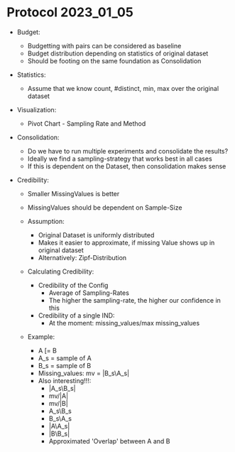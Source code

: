 # Protocol 2023_01_05

- Budget:
  - Budgetting with pairs can be considered as baseline
  - Budget distribution depending on statistics of original dataset
  - Should be footing on the same foundation as Consolidation

- Statistics:
  - Assume that we know count, #distinct, min, max over the original dataset

- Visualization:
  - Pivot Chart - Sampling Rate and Method

- Consolidation:
  - Do we have to run multiple experiments and consolidate the results?
  - Ideally we find a sampling-strategy that works best in all cases
  - If this is dependent on the Dataset, then consolidation makes sense

- Credibility:
  - Smaller MissingValues is better
  - MissingValues should be dependent on Sample-Size
  - Assumption:
    - Original Dataset is uniformly distributed
    - Makes it easier to approximate, if missing Value shows up in original dataset
    - Alternatively: Zipf-Distribution
  - Calculating Credibility:
    - Credibility of the Config
      - Average of Sampling-Rates
      - The higher the sampling-rate, the higher our confidence in this
    - Credibility of a single IND:
      - At the moment: missing_values/max missing_values

  - Example:
    - A [= B
    - A_s = sample of A
    - B_s = sample of B
    - Missing_values: mv = |B_s\A_s|
    - Also interesting!!!:
      - |A_s\B_s|
      - mv/|A|
      - mv/|B|
      - A_s\B_s
      - B_s\A_s
      - |A\A_s|
      - |B\B_s|
      - Approximated 'Overlap' between A and B